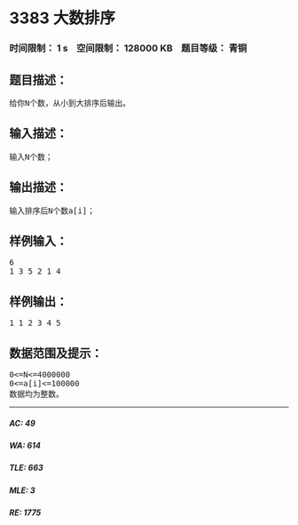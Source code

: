 # 3383 大数排序   
### 时间限制： 1 s&nbsp;&nbsp;&nbsp;&nbsp;空间限制： 128000 KB&nbsp;&nbsp;&nbsp;&nbsp;题目等级： 青铜  
## 题目描述：  

<pre>
给你N个数，从小到大排序后输出。
</pre>
  
  
## 输入描述：  

<pre>
输入N个数；
</pre>
  
  
## 输出描述：  

<pre>
输入排序后N个数a[i]；
</pre>
  
  
## 样例输入：  

<pre>
6
1 3 5 2 1 4
</pre>
  
  
## 样例输出：  

<pre>
1 1 2 3 4 5
</pre>
  
  
## 数据范围及提示：  

<pre>
0<=N<=4000000
0<=a[i]<=100000
数据均为整数。
</pre>
  
  
***  

##### AC: 49  
##### WA: 614  
##### TLE: 663  
##### MLE: 3  
##### RE: 1775  
